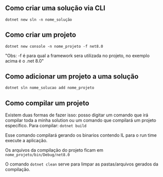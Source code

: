 ## Como criar uma solução via CLI

`dotnet new sln -n nome_solução`


## Como criar um projeto 

`dotnet new console -n nome_projeto -f net8.0`


"Obs: -f é para qual a framework sera utilizada no projeto, no exemplo acima é o .net 8.0"

## Como adicionar um projeto a uma solução

`dotnet sln nome_solucao add nome_projeto`

## Como compilar um projeto

Existem duas formas de fazer isso: posso digitar um comando que irá compilar toda a minha solution ou um comando que compilará um projeto específico.
Para compilar:
`dotnet build`

Esse comando compilará gerando os binarios contendo IL para o run time execute a aplicação.

Os arquivos da compilação do projeto ficam em `nome_projeto/bin/Debug/net8.0`

O comando `dotnet clean` serve para limpar as pastas/arquivos gerados da compilação.